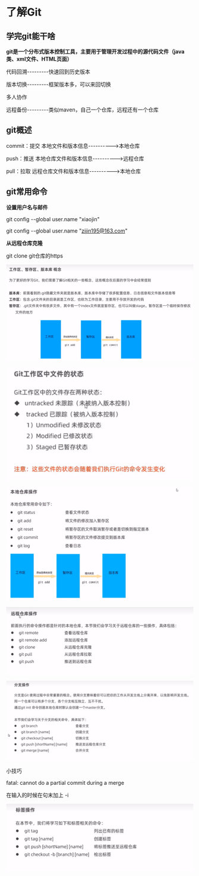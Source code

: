 # 了解Git

## 学完git能干啥

**git是一个分布式版本控制工具，主要用于管理开发过程中的源代码文件（java类、xml文件、HTML页面）**

代码回溯---------快速回到历史版本

版本切换---------框架版本多，可以来回切换

多人协作

远程备份---------类似maven，自己一个仓库，远程还有一个仓库

## git概述

commit：提交  本地文件和版本信息---------->本地仓库

push：推送   本地仓库文件和版本信息---------->远程仓库

pull：拉取    远程仓库文件和版本信息---------->本地仓库

## git常用命令

**设置用户名与邮件**

git config --global user.name "xiaojin"

git config --global user.name "zijin195@163.com"



**从远程仓库克隆**

git clone git仓库的https

![image-20230315194900992](https://raw.githubusercontent.com/195sjin/myBed/master/images202303292013769.png)



![](https://raw.githubusercontent.com/195sjin/myBed/master/images202303292013738.png)



![image-20230315195630441](https://raw.githubusercontent.com/195sjin/myBed/master/images202303292014074.png)



![image-20230315200446215](https://raw.githubusercontent.com/195sjin/myBed/master/images202303292014362.png)



![image-20230315204926945](https://raw.githubusercontent.com/195sjin/myBed/master/images202303292014482.png)

小技巧

fatal: cannot do a partial commit during a merge

在输入的时候在句末加上   -i


![](https://raw.githubusercontent.com/195sjin/myBed/master/images202303292014483.png)




